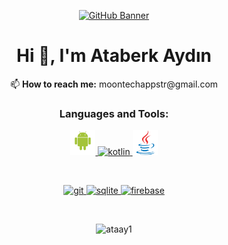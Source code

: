 
<p align="center">
  <a href="https://github.com/yourusername" target="_blank">
    <img src="https://github.com/user-attachments/assets/f3bb0501-b53b-47d2-914b-ae8b6f55675d" alt="GitHub Banner" width="800" />
  </a>
</p>

<h1 align="center">Hi 👋, I'm Ataberk Aydın</h1>



<p align="center"> 
  📫 <strong>How to reach me:</strong> moontechappstr@gmail.com
</p>



<h3 align="center">Languages and Tools:</h3>
<p align="center"> 
  <a href="https://developer.android.com" target="_blank" rel="noreferrer"> 
    <img src="https://raw.githubusercontent.com/devicons/devicon/master/icons/android/android-original-wordmark.svg" alt="android" width="40" height="40"/> 
  </a> 
  <a href="https://kotlinlang.org" target="_blank" rel="noreferrer"> 
    <img src="https://www.vectorlogo.zone/logos/kotlinlang/kotlinlang-icon.svg" alt="kotlin" width="40" height="40"/> 
  </a> 
  <a href="https://www.java.com" target="_blank" rel="noreferrer"> 
    <img src="https://raw.githubusercontent.com/devicons/devicon/master/icons/java/java-original.svg" alt="java" width="40" height="40"/> 
  </a>
</p>

<br />

<p align="center">
  <a href="https://git-scm.com/" target="_blank" rel="noreferrer"> 
    <img src="https://www.vectorlogo.zone/logos/git-scm/git-scm-icon.svg" alt="git" width="40" height="40"/> 
  </a> 
  <a href="https://www.sqlite.org/" target="_blank" rel="noreferrer"> 
    <img src="https://www.vectorlogo.zone/logos/sqlite/sqlite-icon.svg" alt="sqlite" width="40" height="40"/> 
  </a> 
  <a href="https://firebase.google.com/" target="_blank" rel="noreferrer"> 
    <img src="https://www.vectorlogo.zone/logos/firebase/firebase-icon.svg" alt="firebase" width="40" height="40"/> 
  </a>
</p>

<br />

<p align="center">
  <img src="https://github-readme-stats.vercel.app/api/top-langs?username=ataay1&show_icons=true&locale=en&layout=compact&theme=dark" alt="ataay1" />
</p>

